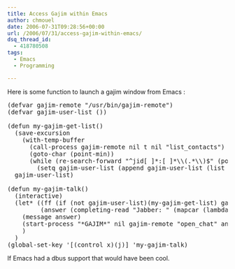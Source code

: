 ```yaml
---
title: Access Gajim within Emacs
author: chmouel
date: 2006-07-31T09:28:56+00:00
url: /2006/07/31/access-gajim-within-emacs/
dsq_thread_id:
  - 418780508
tags:
  - Emacs
  - Programming

---
```

Here is some function to launch a gajim window from Emacs :

<pre lang="lisp">(defvar gajim-remote "/usr/bin/gajim-remote")
(defvar gajim-user-list ())

(defun my-gajim-get-list()
  (save-excursion
    (with-temp-buffer
      (call-process gajim-remote nil t nil "list_contacts")
      (goto-char (point-min))
      (while (re-search-forward "^jid[ ]*:[ ]*\\(.*\\)$" (point-max) t )
        (setq gajim-user-list (append gajim-user-list (list (match-string-no-properties 1)))))))
  gajim-user-list)

(defun my-gajim-talk()
  (interactive)
  (let* ((ff (if (not gajim-user-list)(my-gajim-get-list) gajim-user-list))
         (answer (completing-read "Jabber: " (mapcar (lambda (tt)(list tt)) ff))))
    (message answer)
    (start-process "*GAJIM*" nil gajim-remote "open_chat" answer)
    )
  )
(global-set-key '[(control x)(j)] 'my-gajim-talk)
</pre>

If Emacs had a dbus support that would have been cool.